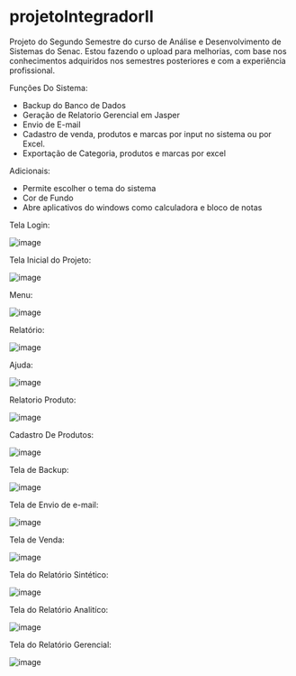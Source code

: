 # projetoIntegradorII

Projeto do Segundo Semestre do curso de Análise e Desenvolvimento de Sistemas do Senac.
Estou fazendo o upload para melhorias, com base nos conhecimentos adquiridos nos semestres posteriores e com a experiência profissional.

Funções Do Sistema:

- Backup do Banco de Dados
- Geração de Relatorio Gerencial em Jasper
- Envio de E-mail
- Cadastro de venda, produtos e marcas por input no sistema ou por Excel.
- Exportação de Categoria, produtos e marcas por excel

Adicionais:

- Permite escolher o tema do sistema
- Cor de Fundo
- Abre aplicativos do windows como calculadora e bloco de notas

Tela Login:

![image](https://user-images.githubusercontent.com/78769051/205468143-49c10ece-a8aa-4baa-b85a-63947c13914f.png)

Tela Inicial do Projeto:

![image](https://user-images.githubusercontent.com/78769051/202855275-5dc9f87e-4eac-42f7-9eaf-cdec5a469d3c.png)

Menu:

![image](https://user-images.githubusercontent.com/78769051/202855482-b81c16a3-0b28-4f72-beba-0d50dbac6b41.png)

Relatório:

![image](https://user-images.githubusercontent.com/78769051/202855496-54c3cb01-dd7c-4d26-86c2-7743ca926f33.png)

Ajuda:

![image](https://user-images.githubusercontent.com/78769051/202855521-cf73c48a-87f4-4b90-80ca-68a4a70dd1f2.png)

Relatorio Produto:

![image](https://user-images.githubusercontent.com/78769051/202855659-18a2c557-70be-4cbb-a5a7-be006e6c81ea.png)

Cadastro De Produtos:

![image](https://user-images.githubusercontent.com/78769051/202855682-8d6227bd-897e-4fe1-8aec-bf8ec549f04b.png)

Tela de Backup:

![image](https://user-images.githubusercontent.com/78769051/202855350-f02ad775-e93c-4ec8-bcc4-a08cd52bd335.png)

Tela de Envio de e-mail:

![image](https://user-images.githubusercontent.com/78769051/202855645-05bd294d-d98b-44e1-be22-b85d15196a57.png)

Tela de Venda:

![image](https://user-images.githubusercontent.com/78769051/202855458-98de3520-e6d7-4ac1-a9b9-de956b0e291c.png)

Tela do Relatório Sintético:

![image](https://user-images.githubusercontent.com/78769051/202855576-3f8bb4a6-ddfd-497c-9f34-e3f8e6988140.png)

Tela do Relatório Analitíco:

![image](https://user-images.githubusercontent.com/78769051/202855619-f74a15fb-00b9-4a82-a1a2-4abe931718a0.png)

Tela do Relatório Gerencial:

![image](https://user-images.githubusercontent.com/78769051/202855545-308a99f2-2b4d-4fc3-a9c0-6171c5e5e8ad.png)



